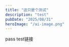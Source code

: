 ```yaml
---
title: "这只是个测试"
description: "test"
pubDate: "2025/08/31"
heroImage: "/ai-image.png"
---
```


pass
</a> test<a herf="tncrr.us.kg">链接</a>